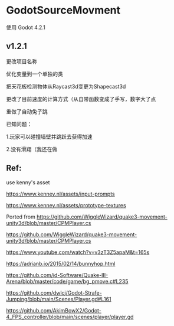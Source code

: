 # GodotSourceMovment

使用 Godot 4.2.1

## v1.2.1

更改项目名称

优化变量到一个单独的类

把天花板检测物体从Raycast3d变更为Shapecast3d

更改了目前速度的计算方式（从自带函数变成了手写，数字大了点

重做了自动兔子跳

已知问题：

1.玩家可以碰撞墙壁并跳跃去获得加速

2.没有滑翔（我还在做


## Ref:

use kenny's asset

https://www.kenney.nl/assets/input-prompts

https://www.kenney.nl/assets/prototype-textures

Ported from https://github.com/WiggleWizard/quake3-movement-unity3d/blob/master/CPMPlayer.cs


https://github.com/WiggleWizard/quake3-movement-unity3d/blob/master/CPMPlayer.cs

https://www.youtube.com/watch?v=v3zT3Z5apaM&t=165s

https://adrianb.io/2015/02/14/bunnyhop.html

https://github.com/id-Software/Quake-III-Arena/blob/master/code/game/bg_pmove.c#L235

https://github.com/dwlcj/Godot-Strafe-Jumping/blob/main/Scenes/Player.gd#L161

https://github.com/AkimBowX2/Godot-4_FPS_controller/blob/main/scenes/player/player.gd
